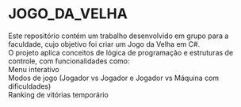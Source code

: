 # JOGO_DA_VELHA
Este repositório contém um trabalho desenvolvido em grupo para a faculdade, cujo objetivo foi criar um Jogo da Velha em C#.<br>
O projeto aplica conceitos de lógica de programação e estruturas de controle, com funcionalidades como:<br>
Menu interativo<br>
Modos de jogo (Jogador vs Jogador e Jogador vs Máquina com dificuldades)<br>
Ranking de vitórias temporário
